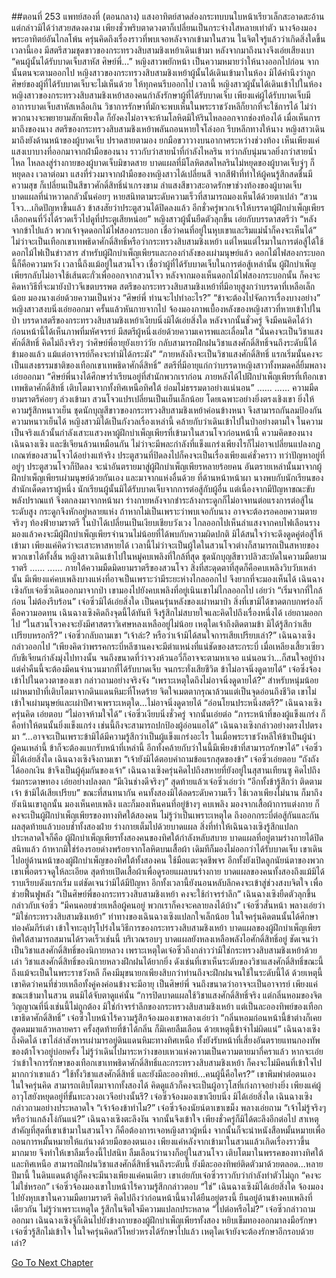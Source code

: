 ##ตอนที่ 253 แพทย์สองที่ (ตอนกลาง)
แสงอาทิตย์สาดส่องกระทบบนใบหน้าเรียวเล็กสะอาดสะอ้านแต่กล่าวมิได้ว่าสวยสดงดงาม เพียงชั่วพริบตาดวงตาก็เปลี่ยนเป็นกระจ่างใสหลายเท่าตัว
นางจ้องมองพระอาทิตย์อันไกลโพ้น ครุ่นคิดถึงเรื่องราวที่พบเจอหลังจากเข้ามาในสวน ในจิตใจรู้แล้วว่าเกิดสิ่งใดขึ้น
เวลานี้เอง มีสตรีสวมชุดขาวของกระทรวงสิบสามชิงเหย้าเดินเข้ามา หลังจากมาถึงนางจึงเอ่ยเสียงเบา “คนผู้นั้นได้รับบาดเจ็บสาหัส ศิษย์พี่...”
หญิงสาวพยักหน้า เป็นความหมายว่าให้นางออกไปก่อน จากนั้นตนจะตามออกไป
หญิงสาวของกระทรวงสิบสามชิงเหย้าผู้นั้นได้เดินเข้ามาในห้อง มิได้คำนึงว่าลูกศิษย์ของผู้ที่ได้รับบาดเจ็บจะไม่เห็นด้วย ให้ทุกคนรีบออกไป
เวลานี้ หญิงสาวผู้นั้นได้เดินเข้าไปในห้อง หญิงสาวของกระทรวงสิบสามชิงเหย้าสองคนกำลังรักษาผู้ที่ได้รับบาดเจ็บ เพียงแค่ผู้ได้รับบาดเจ็บมีอาการบาดเจ็บสาหัสเหลือเกิน วิชาการรักษาที่มักจะพบเห็นในพระราชวังหลีก็ยากที่จะใช้การได้ ไม่ว่าพวกนางจะพยายามสักเพียงใด ก็ยังคงไม่อาจจะห้ามโลหิตมิให้รินไหลออกจากช่องท้องได้
เมื่อเห็นการมาถึงของนาง สตรีของกระทรวงสิบสามชิงเหย้าพลันถอนหายใจโล่งอก รีบหลีกทางให้นาง
หญิงสาวเดินมาถึงยังด้านหน้าของผู้บาดเจ็บ ปราดสายตามอง ยกมือขวาวางบนอากาศระหว่างช่วงท้อง
เห็นเพียงแค่แสงเบาบางที่ออกมาจากฝ่ามือของนาง ราวกับว่าสายน้ำที่กำลังไหลริน ทว่ากลับนุ่มนวลยิ่งกว่าสายน้ำไหล ไหลลงสู่ร่างกายของผู้บาดเจ็บมิขาดสาย
บาดแผลที่มีโลหิตสดไหลรินไม่หยุดของผู้บาดเจ็บจู่ๆ ก็หยุดลง
เวลาต่อมา แสงที่ร่วงมาจากฝ่ามือของหญิงสาวได้เปลี่ยนสี จากสีฟ้าที่ทำให้ผู้คนรู้สึกสดชื่นมีความสุข ก็เปลี่ยนเป็นสีขาวศักดิ์สิทธิ์น่าเกรงขาม
ลำแสงสีขาวสะอาดรักษาช่วงท้องของผู้บาดเจ็บ บาดแผลที่น่าหวาดกลัวนั้นค่อยๆ หายสนิทตามระดับความเร็วที่สามารถมองเห็นได้ด้วยตาเปล่า
“สวนโจว...เกิดปัญหาขึ้นแล้ว ข้าสงสัยว่าประตูสวนได้ปิดลงแล้ว อีกชั่วครู่พวกเจ้าให้บรรดาผู้ฝึกบำเพ็ญเพียรเลือกคนที่วิ่งได้รวดเร็วไปดูที่ประตูเสียหน่อย”
หญิงสาวผู้นั้นยืดตัวลุกขึ้น เอ่ยกับบรรดาสตรีว่า “หลังจากข้าไปแล้ว พวกเจ้าจุดดอกไม้ไฟสองกระบอก เชื่อว่าคนที่อยู่ในหุบเขาและริมแม่น้ำก็คงจะเห็นได้”
ไม่ว่าจะเป็นเทือกเขาเทพธิดาศักดิ์สิทธิ์หรือว่ากระทรวงสิบสามชิงเหย้า แต่ไหนแต่ไรมาในการต่อสู้ได้ใช้ดอกไม้ไฟเป็นข่าวสาร สำหรับผู้ฝึกบำเพ็ญเพียรและกองกำลังของเผ่ามนุษย์แล้ว ดอกไม้ไฟสองกระบอกนี้ก็คือความหวัง เวลานี้ถึงแม้อยู่ในสวนโจว เชื่อว่าผู้ที่ได้รับบาดเจ็บในการต่อสู้เหล่านั้น ผู้ฝึกบำเพ็ญเพียรกลับไม่อาจใช้เส้นตะกั่วเพื่อออกจากสวนโจว หลังจากมองเห็นดอกไม้ไฟสองกระบอกนั้น ก็คงจะคิดหาวิธีที่จะมายังป่าวจีเขตบรรพต
สตรีของกระทรวงสิบสามชิงเหย้าที่มีอายุสูงกว่าบรรดาที่เหลือเล็กน้อย มองนางเอ่ยด้วยความเป็นห่วง “ศิษย์พี่ ท่านจะไปทำอะไร?”
“ข้าจะต้องไปจัดการเรื่องบางอย่าง” หญิงสาวสงบนิ่งเอ่ยออกมา ครั้นแล้วหันกายจากไป
จ้องมองภาพเบื้องหลังของหญิงสาวที่หายเข้าไปในป่า บรรดาสตรีของกระทรวงสิบสามชิงเหย้าเงียบนิ่งมิได้เอ่ยสิ่งใด
หลังจากนั้นชั่วครู่ จึงมีคนคิดได้ว่าก่อนหน้านี้ได้เห็นภาพที่มหัศจรรย์
มีสตรีผู้หนึ่งเอ่ยด้วยความเคารพและเลื่อมใส “นั่นคงจะเป็นวิชาแสงศักดิ์สิทธิ์ คิดไม่ถึงจริงๆ ว่าศิษย์พี่อายุยังเยาว์วัย กลับสามารถฝึกฝนวิชาแสงศักดิ์สิทธิ์จนถึงระดับนี้ได้ ข้ามองแล้ว แม้แต่อาจารย์ก็คงจะทำมิได้กระมัง”
“ภายหลังถึงจะเป็นวิชาแสงศักดิ์สิทธิ์ แรกเริ่มนั้นคงจะเป็นแสงธรรมชาติของเทือกเขาเทพธิดาศักดิ์สิทธิ์”
สตรีที่มีอายุแก่กว่าบรรดาหญิงสาวทั้งหมดคลี่ยิ้มพลางเอ่ยออกมา “ศิษย์พี่นางได้ศึกษาร่ำเรียนอยู่ที่สำนักพวกเราก่อน ภายหลังได้ไปฝึกบำเพ็ญเพียรที่เทือกเขาเทพธิดาศักดิ์สิทธิ์ เติบโตมาจากทั้งทิศเหนือทิศใต้ ย่อมไม่ธรรมดาอย่างแน่นอน”
......
......
ความมืดยามราตรีค่อยๆ ล่วงเข้ามา สวนโจวแปรเปลี่ยนเป็นเย็นเล็กน้อย โดยเฉพาะอย่างยิ่งตรงเชิงเขา ยิ่งให้ความรู้สึกหนาวเย็น
ชุดนักบุญสีขาวของกระทรวงสิบสามชิงเหย้าค่อนข้างหนา จึงสามารถกันลมป้องกันความหนาวเย็นได้ หญิงสาวมิได้เป็นกังวลเรื่องเหล่านี้ คล้ายกับว่าเดินเข้าไปในป่าอย่างตามใจ ในความเป็นจริงแล้วนั้นกำลังเสาะแสวงหาผู้ฝึกบำเพ็ญเพียรที่เข้ามาในสวนโจวก่อนหน้านี้
ความคิดของนาง เฉินฉางเซิง และชีเจียนล้วนเหมือนกัน ไม่ว่าจะมีพละกำลังที่แข็งแกร่งเพียงไรก็ไม่อาจเปลี่ยนแปลงกฎเกณฑ์ของสวนโจวได้อย่างแท้จริง ประตูสวนที่ปิดลงไปก็คงจะเป็นเรื่องเพียงแค่ชั่วคราว ทว่าปัญหาอยู่ที่ อยู่ๆ ประตูสวนโจวก็ปิดลง จะนำอันตรายมาสู่ผู้ฝึกบำเพ็ญเพียรหลายร้อยคน อันตรายเหล่านั้นมาจากผู้ฝึกบำเพ็ญเพียรเผ่ามนุษย์ด้วยกันเอง และมาจากแห่งอื่นด้วย
ที่ด้านหน้าหน้าผา นางพบกับนักเรียนของสำนักเด็ดดาราผู้หนึ่ง นักเรียนผู้นั้นมิได้รับบาดเจ็บจากการต่อสู้กับผู้อื่น แต่เนื่องจากมีปัญหาขณะขับพลังปราณแท้ จึงตกลงมาจากหน้าผา ร่างกายหลังจากชำระล้างกระดูกก็ไม่อาจทนต่อแรงการต่อสู้ในระดับสูง กระดูกจึงหักอยู่หลายแห่ง ถ้าหากไม่เป็นเพราะว่าพบเจอกับนาง อาจจะต้องรอคอยความตายจริงๆ
ท้องฟ้ายามราตรี ในป่าได้เปลี่ยนเป็นเงียบเชียบวังเวง ไกลออกไปเห็นลำแสงจากคบไฟเลือนราง มองแล้วคงจะมีผู้ฝึกบำเพ็ญเพียรจำนวนไม่น้อยที่ได้พบกับความผิดปกติ มิได้สนใจว่าจะดึงดูดคู่ต่อสู้ให้เข้ามา เพียงแค่คิดว่าจะเสาะหาสหายได้ เวลานี้ไม่ว่าจะเป็นผู้ใดในสวนโจวต่างก็สามารถเป็นสหายของพวกเขาได้ทั้งสิ้น
หญิงสาวเดินเข้าไปในหมู่คบเพลิงที่ใกล้ที่สุด ชุดนักบุญสีขาวปลิวสะบัดในความมืดยามราตรี
......
......
ภายใต้ความมืดมิดยามราตรีของสวนโจว สิ่งที่สะดุดตาที่สุดก็คือคบเพลิงวิบวับเหล่านั้น มีเพียงแค่คบเพลิงบางแห่งที่อาจเป็นเพราะว่ามีระยะห่างไกลออกไป จึงยากที่จะมองเห็นได้
เฉินฉางเซิงกับเจ๋อซิ่วเดินออกมาจากป่า เขามองไปยังคบเพลิงที่อยู่เนินเขาไม่ไกลออกไป เอ่ยว่า “เริ่มจากที่ใกล้ก่อน ไม่ต้องรีบร้อน”
เจ๋อซิ่วมิได้เอ่ยสิ่งใด เป็นคนรุ่นหลังของเผ่าหมาป่า สิ่งที่เขามิได้ขาดตกบกพร่องก็คือความอดทน
เฉินฉางเซิงคิดถึงจุดนี้ได้ทันที จึงรู้สึกไม่สบายใจและคิดไปถึงเรื่องหนึ่งได้ เอ่ยถามออกไป “ในสวนโจวคงจะยังมีศาสตราวิเศษหลงเหลืออยู่ไม่น้อย เหตุใดเจ้าถึงติดตามข้า มิได้รู้สึกว่าเสียเปรียบหรอกรึ?”
เจ๋อซิ่วกลับถามเขา “เจ้าล่ะ? หรือว่าเจ้ามิได้สนใจการเสียเปรียบเล่า?”
เฉินฉางเซิงกล่าวออกไป “เพียงคิดว่าพรรคกระบี่หลีซานคงจะมีตำแหน่งที่แน่ชัดของสระกระบี่ เมื่อเหลียงเสี้ยวเซียวกับชีเจียนกำลังมุ่งไปทางนั้น จนถึงขนาดที่ว่าจวงห้วนอวี่ก็อาจจะตามหาเจอ แน่นอนว่า...ก็สนใจอยู่บ้าง แต่ค่ำคืนนี้จะต้องมีคนจำนวนมากที่ได้รับบาดเจ็บ จนกระทั่งเสียชีวิต ข้าไม่อาจนิ่งดูดายได้”
เจ๋อซิ่งจ้องเข้าไปในดวงตาของเขา กล่าวถามอย่างจริงจัง “เพราะเหตุใดถึงไม่อาจนิ่งดูดายได้?”
สำหรับหนุ่มน้อยเผ่าหมาป่าที่เติบโตมาจากดินแดนหิมะที่โหดร้าย จิตใจเมตตากรุณาล้วนแต่เป็นจุดอ่อนถึงชีวิต เขาไม่เข้าใจเผ่ามนุษย์และเผ่าปีศาจเพราะเหตุใด...ไม่อาจนิ่งดูดายได้
“อ่อนโยนประหนึ่งสตรี?”
เฉินฉางเซิงครุ่นคิด เอ่ยตอบ “ไม่อาจห้ามใจได้”
เจ๋อซิ่วเงียบนิ่งชั่วครู่ จากนั้นเอ่ยต่อ “ภาระหน้าที่ของผู้แข็งแกร่ง ก็คือทำให้ตนนั้นยิ่งแข็งแกร่ง เช่นนี้ถึงจะสามารถปกป้องผู้อ่อนแอได้”
เฉินฉางเซิงกล่าวอย่างตรงไปตรงมา “...อาจจะเป็นเพราะข้ามิได้มีความรู้สึกว่าเป็นผู้แข็งแกร่งอะไร ในเมื่อพระราชวังหลีให้ข้าเป็นผู้นำผู้คนเหล่านี้ ข้าก็จะต้องแบกรับหน้าที่เหล่านี้ อีกทั้งคล้ายกับว่าในนี้มีเพียงข้าที่สามารถรักษาได้”
เจ๋อซิ่วมิได้เอ่ยสิ่งใด
เฉินฉางเซิงจึงถามเขา “เจ้ายังมิได้ตอบคำถามข้อแรกสุดของข้า”
เจ๋อซิ่วเอ่ยตอบ “ถังถังได้ออกเงิน ข้าจึงเป็นผู้คุ้มกันของเจ้า”
เฉินฉางเซิงครุ่นคิดไปถึงสหายที่ยังอยู่ในสุสานเทียนซู คิดไปถึงร่มกระดาษทอง เอ่ยอย่างปลงตก “มีเงินช่างดีจริงๆ”
สุดท้ายแล้วเจ๋อซิ่วเอ่ยว่า “อีกทั้งข้ารู้สึกว่า ติดตามเจ้า ข้ามิได้เสียเปรียบ”
ขณะที่สนทนากัน คนทั้งสองมิได้ลดระดับความเร็ว ใช้เวลาเพียงไม่นาน ก็มาถึงยังเนินเขาลูกนั้น มองเห็นคบเพลิง และก็มองเห็นคนที่อยู่ข้างๆ คบเพลิง
มองจากเสื้อผ้าการแต่งกาย ก็คงจะเป็นผู้ฝึกบำเพ็ญเพียรของทางทิศใต้สองคน ไม่รู้ว่าเป็นเพราะเหตุใด ถึงออกกระบี่ต่อสู้กันและกัน ผลสุดท้ายแล้วบอบช้ำทั้งสองฝ่าย ร่างกายเต็มไปด้วยบาดแผล
สิ่งที่ทำให้เฉินฉางเซิงรู้สึกแปลกประหลาดใจก็คือ ผู้ฝึกบำเพ็ญเพียรทั้งสองคนของทิศใต้กำลังหลับสบาย บาดแผลที่อยู่ตามร่างกายได้ปิดสนิทแล้ว ถ้าหากมิใช่ร่องรอยด่างพร้อยจากโลหิตบนเสื้อผ้า เดิมทีก็มองไม่ออกว่าได้รับบาดเจ็บ
เขาเดินไปอยู่ด้านหน้าของผู้ฝึกบำเพ็ญของทิศใต้ทั้งสองคน ใช้มือแตะจุดชีพจร อีกทั้งยังเปิดลูกนัยน์ตาของพวกเขาเพื่อตรวจดูให้ละเอียด สุดท้ายเปิดเสื้อผ้าเพื่อดูรอยแผลบนร่างกาย
บาดแผลของคนทั้งสองถึงแม้มิได้ราบเรียบดังแรกเริ่ม แต่ชัดเจนว่ามิได้มีปัญหา อีกทั้งเวลานี้ยังนอนหลับลึกคงจะเข้าสู่ช่วงสงบจิตใจ เพื่อช่วยฟื้นฟูพลัง
“เป็นศิษย์พี่ของกระทรวงสิบสามชิงเหย้า คงจะใช้กำจรรำลึก”
เฉินฉางเซิงยืดตัวลุกขึ้น กล่าวกับเจ๋อซิ่ว “มีคนคอยช่วยเหลือผู้คนอยู่ พวกเราก็คงจะคลายลงได้บ้าง”
เจ๋อซิ่วสั่นหน้า พลางเอ่ยว่า “มิใช่กระทรวงสิบสามชิงเหย้า”
ท่าทางของเฉินฉางเซิงแปลกใจเล็กน้อย ในใจครุ่นคิดตนนั้นได้ศึกษาท่องคัมภีร์เต๋า เข้าใจทะลุปรุโปร่งในวิธีการของกระทรวงสิบสามชิงเหย้า บาดแผลของผู้ฝึกบำเพ็ญเพียรทิศใต้สามารถสมานได้รวดเร็วเช่นนี้ บริเวณรอบๆ บาดแผลยังหลงเหลือพลังไอศักดิ์สิทธิ์อยู่ ชัดเจนว่าเป็นวิชาแสงศักดิ์สิทธิ์ของนิกายหลวง เพราะเหตุใดเจ๋อซิ่วถึงกล่าวว่ามิใช่กระทรวงสิบสามชิงเหย้าด้วยเล่า
วิชาแสงศักดิ์สิทธิ์ของนิกายหลวงฝึกฝนได้ยากยิ่ง ดังเช่นที่เขาเห็นระดับของวิชาแสงศักดิ์สิทธิ์ขณะนี้ ถึงแม้จะเป็นในพระราชวังหลี ก็คงมีมุขนายกเพียงสิบกว่าท่านถึงจะฝึกฝนจนใช้ในระดับนี้ได้ ด้วยเหตุนี้เขาคิดว่าคนที่ช่วยเหลือทั้งคู่คงค่อนข้างจะมีอายุ เป็นศิษย์พี่ จนถึงขนาดว่าอาจจะเป็นอาจารย์ เพียงแค่ขณะเข้ามาในสวน ตนมิได้จับตาดูแค่นั้น
“การปิดบาดแผลใช้วิชาแสงศักดิ์สิทธิ์จริง แต่กลิ่นหอมของจิตวิญญาณที่นิ่งเช่นนี้ไม่ถูกต้อง มิใช่กำจรรำลึกของกระทรวงสิบสามชิงเหย้า แต่เป็นละอองทิพย์ของเทือกเขาธิดาศักดิ์สิทธิ์”
เจ๋อซิ่วใบหน้าไร้ความรู้สึกจ้องมองเขาพลางเอ่ยว่า “กลิ่นหอมก่อนหน้านี้ข้าต่างก็เคยสูดดมมาแล้วหลายครา ครั้งสุดท้ายที่ข้าได้กลิ่น ก็มิเคยลืมเลือน ด้วยเหตุนี้ข้าจำไม่ผิดแน่”
เฉินฉางเซิงถึงคิดได้ เขาไล่ล่าสังหารเผ่ามารอยู่ดินแดนหิมะทางทิศเหนือ ทั้งยังรับหน้าที่เสี่ยงอันตรายแทนกองทัพของต้าโจวอยู่บ่อยครั้ง ไม่รู้ว่าเดินไปมาระหว่างขอบเหวแห่งความเป็นความตายมากี่คราแล้ว หากจะเอ่ยว่าเข้าใจการรักษาของเทือกเขาเทพธิดาศักดิ์สิทธิ์และกระทรวงสิบสามชิงเหย้า ก็คงจะไม่มีคนที่เข้าใจไปมากกว่าเขาแล้ว
“ใช้ทั้งวิชาแสงศักดิ์สิทธิ์ และยังมีละอองทิพย์...คนผู้นี้คือใคร?”
เขาพึมพำต่อตนเอง ในใจครุ่นคิด สามารถเติบโตมาจากทั้งสองได้ คิดดูแล้วก็คงจะเป็นผู้อาวุโสที่เก่งกาจอย่างยิ่ง เพียงแค่ผู้อาวุโสยังหยุดอยู่ที่ขั้นทะลวงอเวจีอย่างนั้นรึ?
เจ๋อซิ่วจ้องมองเขาเงียบนิ่ง มิได้เอ่ยสิ่งใด
เฉินฉางเซิงกล่าวถามอย่างประหลาดใจ “เจ้าจ้องข้าทำไม?”
เจ๋อซิ่วจ้องนัยน์ตาเขาเขม็ง พลางเอ่ยถาม “เจ้าไม่รู้จริงๆ หรือว่าแกล้งโง่กันแน่?”
เฉินฉางเซิงตะลึงงัน จากนั้นจึงเข้าใจ เพียงชั่วครู่ก็มิได้ตะลึงอีกต่อไป
สาเหตุสำคัญที่สุดที่เขาเข้ามาในสวนโจว ก็คือต้องการเจอหญิงสาวผู้หนึ่ง จากนั้นก็จะนำหนังสือหมั้นหมายเพื่อถอนการหมั้นหมายให้แก่นางด้วยมือของตนเอง
เพียงแค่หลังจากเข้ามาในสวนแล้วเกิดเรื่องราวขึ้นมากมาย จึงทำให้เขาลืมเรื่องนี้ไปสนิท ลืมเลือนว่านางก็อยู่ในสวนโจว
เติบโตมาในพรรคของทางทิศใต้และทิศเหนือ สามารถฝึกฝนวิชาแสงศักดิ์สิทธิ์จนถึงระดับนี้ ยังมีละอองทิพย์ติดตัวมาด้วยตลอด...หลายปีมานี้ ในดินแดนต้าลู่ก็คงจะมีนางเพียงแค่คนเดียว
เขาเอ่ยกับเจ๋อซิ่วราวกับว่ากำลังทำตัวไม่ถูก “คงจะไม่ใช่หรอก”
เจ๋อซิ่วจ้องมองเขาใบหน้าไร้ความรู้สึกกล่าวตอบ “ใช่”
เฉินฉางเซิงมิได้เอ่ยสิ่งใด จ้องมองไปยังหุบเขาในความมืดยามราตรี คิดไปถึงว่าก่อนหน้านี้นางได้ยืนอยู่ตรงนี้ ยืนอยู่ด้านข้างคบเพลิงที่เดียวกัน ไม่รู้ว่าเพราะเหตุใด รู้สึกในจิตใจมีความแปลกประหลาด
“ไปต่อหรือไม่?” เจ๋อซิ่วกล่าวถามออกมา
เฉินฉางเซิงจู่ก็เดินไปยังข้างกายของผู้ฝึกบำเพ็ญเพียรทั้งสอง หยิบเข็มทองออกมาลงมือรักษา
เจ๋อซิ่วรู้สึกไม่เข้าใจ ในใจครุ่นคิดสวีโหย่วหรงได้รักษาไปแล้ว เหตุใดเจ้ายังจะต้องรักษาอีกรอบด้วยเล่า?


[Go To Next Chapter]( ./256.md)